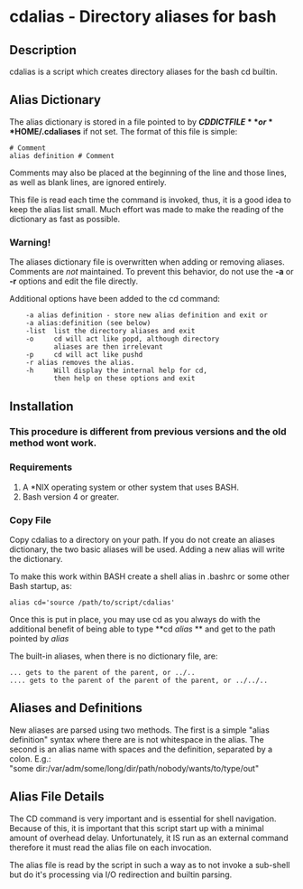 # cdalias - Directory aliases for bash
## Description
cdalias is a script which creates directory aliases for the  bash cd builtin.

## Alias Dictionary
The alias dictionary is stored in a file pointed to by **$CDDICTFILE** or **$HOME/.cdaliases** if not set. The format of this file is simple:

	# Comment
	alias definition # Comment
 
 Comments may also be placed at the beginning of the line and those lines, as well as blank lines, are ignored entirely.
 
This file is read each time the command is invoked, thus, it is a good idea to keep the alias list small. Much effort was made to make the reading of the dictionary as fast as possible.
 
### Warning!
The aliases dictionary file is overwritten when adding or removing aliases. Comments are *not* maintained. To prevent this behavior, do not use the **-a** or **-r** options and edit the file directly. 
 

Additional options have been added to the cd command:

		-a alias definition - store new alias definition and exit or
		-a alias:definition (see below) 
		-list  list the directory aliases and exit
		-o     cd will act like popd, although directory 
		       aliases are then irrelevant
		-p     cd will act like pushd
		-r alias removes the alias.
		-h 	   Will display the internal help for cd, 
		       then help on these options and exit

## Installation
### This procedure is different from previous versions and the old method wont work.

### Requirements
1. A *NIX operating system or other system that uses BASH.
2. Bash version 4 or greater. 

### Copy File
Copy cdalias to a directory on your path. If you do not create an aliases dictionary, the two basic aliases will be used. Adding a new alias will write the dictionary. 

To make this work within BASH create a shell alias in .bashrc or some other Bash startup, as:

	alias cd='source /path/to/script/cdalias'

 Once this is put in place, you may use cd as you always do with the additional benefit of being able to type **cd *alias* ** and get to the path pointed by *alias*

 The built-in aliases, when there is no dictionary file, are:
 
 	...	gets to the parent of the parent, or ../..
 	.... gets to the parent of the parent of the parent, or ../../..

 ## Aliases and Definitions
 New aliases are parsed using two methods. The first is a simple "alias definition" syntax where there are is not whitespace in the alias. The second is an alias name with spaces and the definition, separated by a colon. E.g.: 		
 	"some dir:/var/adm/some/long/dir/path/nobody/wants/to/type/out"

## Alias File Details
The CD command is very important and is essential for shell navigation. Because of this, it is important that this script start up with a minimal amount of overhead delay. Unfortunately, it IS run as an external command therefore it must read the alias file on each invocation. 

The alias file is read by the script in such a way as to not invoke a sub-shell but do it's processing via I/O redirection and builtin parsing. 